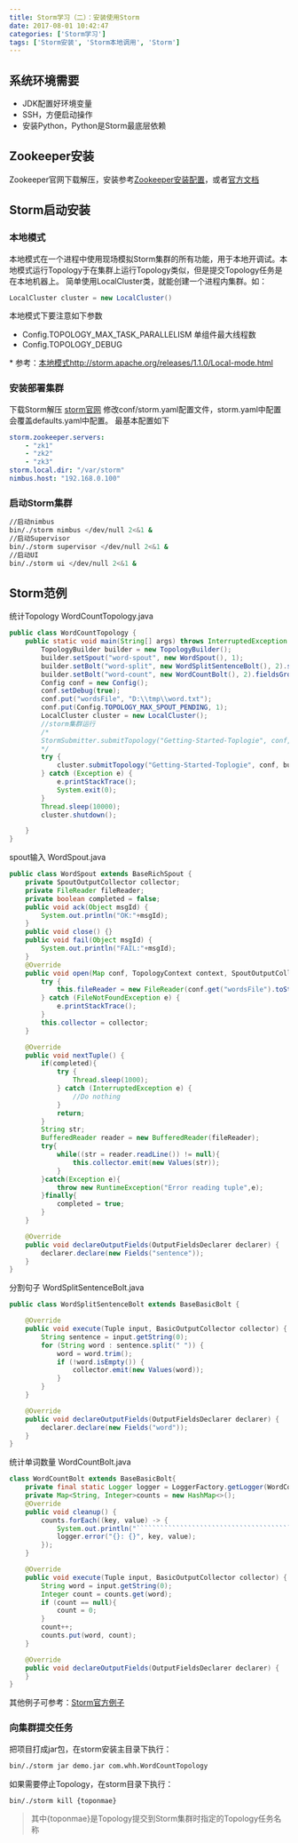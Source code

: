 ```yaml
---
title: Storm学习（二）：安装使用Storm
date: 2017-08-01 10:42:47
categories: ['Storm学习']
tags: ['Storm安装', 'Storm本地调用', 'Storm']
---
```


## 系统环境需要
* JDK配置好环境变量
* SSH，方便启动操作
* 安装Python，Python是Storm最底层依赖

## Zookeeper安装
Zookeeper官网下载解压，安装参考[Zookeeper安装配置](https://taoistwar.gitbooks.io/spark-operationand-maintenance-management/content/spark_relate_software/zookeeper_install.html)，或者[官方文档](https://zookeeper.apache.org/doc/trunk/zookeeperStarted.html)

## Storm启动安装
### 本地模式
本地模式在一个进程中使用现场模拟Storm集群的所有功能，用于本地开调试。本地模式运行Topology于在集群上运行Topology类似，但是提交Topology任务是在本地机器上。
简单使用LocalCluster类，就能创建一个进程内集群。如：
```java
LocalCluster cluster = new LocalCluster()
```
本地模式下要注意如下参数
* Config.TOPOLOGY_MAX_TASK_PARALLELISM 单组件最大线程数
* Config.TOPOLOGY_DEBUG

\* 参考：[本地模式http://storm.apache.org/releases/1.1.0/Local-mode.html](http://storm.apache.org/releases/1.1.0/Local-mode.html)

### 安装部署集群
下载Storm解压 [storm官网](http://storm.apache.org/index.html)
修改conf/storm.yaml配置文件，storm.yaml中配置会覆盖defaults.yaml中配置。
最基本配置如下
```yaml
storm.zookeeper.servers:
    - "zk1"
    - "zk2"
    - "zk3"
storm.local.dir: "/var/storm"
nimbus.host: "192.168.0.100"
```

### 启动Storm集群
```bash
//启动nimbus
bin/./storm nimbus </dev/null 2<&1 &
//启动Supervisor
bin/./storm supervisor </dev/null 2<&1 &
//启动UI
bin/./storm ui </dev/null 2<&1 &
```
## Storm范例

统计Topology
WordCountTopology.java
```java
public class WordCountTopology {
    public static void main(String[] args) throws InterruptedException {
        TopologyBuilder builder = new TopologyBuilder();
        builder.setSpout("word-spout", new WordSpout(), 1);
        builder.setBolt("word-split", new WordSplitSentenceBolt(), 2).shuffleGrouping("word-spout");
        builder.setBolt("word-count", new WordCountBolt(), 2).fieldsGrouping("word-split", new Fields("word"));
        Config conf = new Config();
        conf.setDebug(true);
        conf.put("wordsFile", "D:\\tmp\\word.txt");
        conf.put(Config.TOPOLOGY_MAX_SPOUT_PENDING, 1);
        LocalCluster cluster = new LocalCluster();
        //storm集群运行
        /*
        StormSubmitter.submitTopology("Getting-Started-Toplogie", conf, builder.createTopology());
        */
        try {
            cluster.submitTopology("Getting-Started-Toplogie", conf, builder.createTopology());
        } catch (Exception e) {
            e.printStackTrace();
            System.exit(0);
        }
        Thread.sleep(10000);
        cluster.shutdown();

    }
}
```
spout输入
WordSpout.java
```java
public class WordSpout extends BaseRichSpout {
    private SpoutOutputCollector collector;
    private FileReader fileReader;
    private boolean completed = false;
    public void ack(Object msgId) {
        System.out.println("OK:"+msgId);
    }
    public void close() {}
    public void fail(Object msgId) {
        System.out.println("FAIL:"+msgId);
    }
    @Override
    public void open(Map conf, TopologyContext context, SpoutOutputCollector collector) {
        try {
            this.fileReader = new FileReader(conf.get("wordsFile").toString());
        } catch (FileNotFoundException e) {
            e.printStackTrace();
        }
        this.collector = collector;
    }

    @Override
    public void nextTuple() {
        if(completed){
            try {
                Thread.sleep(1000);
            } catch (InterruptedException e) {
                //Do nothing
            }
            return;
        }
        String str;
        BufferedReader reader = new BufferedReader(fileReader);
        try{
            while((str = reader.readLine()) != null){
                this.collector.emit(new Values(str));
            }
        }catch(Exception e){
            throw new RuntimeException("Error reading tuple",e);
        }finally{
            completed = true;
        }
    }

    @Override
    public void declareOutputFields(OutputFieldsDeclarer declarer) {
        declarer.declare(new Fields("sentence"));
    }
}
```
分割句子
WordSplitSentenceBolt.java
```java
public class WordSplitSentenceBolt extends BaseBasicBolt {

    @Override
    public void execute(Tuple input, BasicOutputCollector collector) {
        String sentence = input.getString(0);
        for (String word : sentence.split(" ")) {
            word = word.trim();
            if (!word.isEmpty()) {
                collector.emit(new Values(word));
            }
        }
    }

    @Override
    public void declareOutputFields(OutputFieldsDeclarer declarer) {
        declarer.declare(new Fields("word"));
    }
}
```
统计单词数量
WordCountBolt.java
```java
class WordCountBolt extends BaseBasicBolt{
    private final static Logger logger = LoggerFactory.getLogger(WordCountBolt.class);
    private Map<String, Integer>counts = new HashMap<>();
    @Override
    public void cleanup() {
        counts.forEach((key, value) -> {
            System.out.println("```````````````````````````````````````");
            logger.error("{}: {}", key, value);
        });
    }

    @Override
    public void execute(Tuple input, BasicOutputCollector collector) {
        String word = input.getString(0);
        Integer count = counts.get(word);
        if (count == null){
            count = 0;
        }
        count++;
        counts.put(word, count);
    }

    @Override
    public void declareOutputFields(OutputFieldsDeclarer declarer) {
    }
}
```

其他例子可参考：[Storm官方例子](https://github.com/apache/storm/tree/master/examples)

### 向集群提交任务
把项目打成jar包，在storm安装主目录下执行：
```bash
bin/./storm jar demo.jar com.whh.WordCountTopology
```
如果需要停止Topology，在storm目录下执行：
```bash
bin/./storm kill {toponmae}
```
> 其中{toponmae}是Topology提交到Storm集群时指定的Topology任务名称
